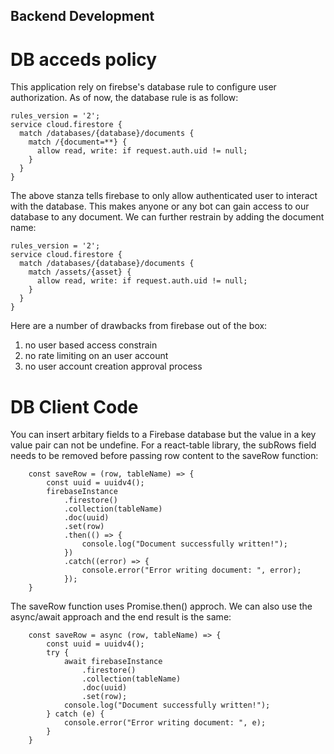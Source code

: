 ## Backend Development
# DB acceds policy
This application rely on firebse's database rule to configure user authorization.  As of now, the database rule is as follow:
```
rules_version = '2';
service cloud.firestore {
  match /databases/{database}/documents {
    match /{document=**} {
      allow read, write: if request.auth.uid != null;
    }
  }
}
```
The above stanza tells firebase to only allow authenticated user to interact with the database.  This makes anyone or any bot can gain access to our database to any document.  We can further restrain by adding the document name:
```
rules_version = '2';
service cloud.firestore {
  match /databases/{database}/documents {
    match /assets/{asset} {
      allow read, write: if request.auth.uid != null;
    }
  }
}
```
Here are a number of drawbacks from firebase out of the box:
1. no user based access constrain 
2. no rate limiting on an user account
3. no user account creation approval process

# DB Client Code
You can insert arbitary fields to a Firebase database but the value in a key value pair can not be undefine.  For a react-table library, the subRows field needs to be removed before passing row content to the saveRow function: 
```
    const saveRow = (row, tableName) => {
        const uuid = uuidv4();
        firebaseInstance
            .firestore()
            .collection(tableName)
            .doc(uuid)
            .set(row)
            .then(() => {
                console.log("Document successfully written!");
            })
            .catch((error) => {
                console.error("Error writing document: ", error);
            });
    }
```
The saveRow function uses Promise.then() approch.  We can also use the async/await approach and the end result is the same:
```
    const saveRow = async (row, tableName) => {
        const uuid = uuidv4();
        try {
            await firebaseInstance
                .firestore()
                .collection(tableName)
                .doc(uuid)
                .set(row);
            console.log("Document successfully written!");
        } catch (e) {
            console.error("Error writing document: ", e);
        }
    }
```



